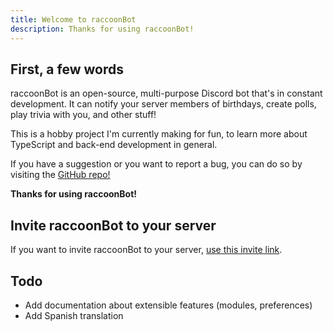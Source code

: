 ```yaml
---
title: Welcome to raccoonBot
description: Thanks for using raccoonBot!
---
```

## First, a few words
raccoonBot is an open-source, multi-purpose Discord bot that's in constant development. It can notify your server members of birthdays, create polls, play trivia with you, and other stuff!

This is a hobby project I'm currently making
for fun, to learn more about TypeScript and back-end development in general.

If you have a suggestion or you want to report a bug, you can do so by
visiting the [GitHub repo!](https://github.com/MiguelHigueraDev/raccoonBot-ts)

**Thanks for using raccoonBot!**

## Invite raccoonBot to your server

If you want to invite raccoonBot to your server, [use this invite link](https://discord.com/api/oauth2/authorize?client_id=1187055317209587832&permissions=379968&scope=applications.commands+bot).

## Todo

- Add documentation about extensible features (modules, preferences)
- Add Spanish translation

